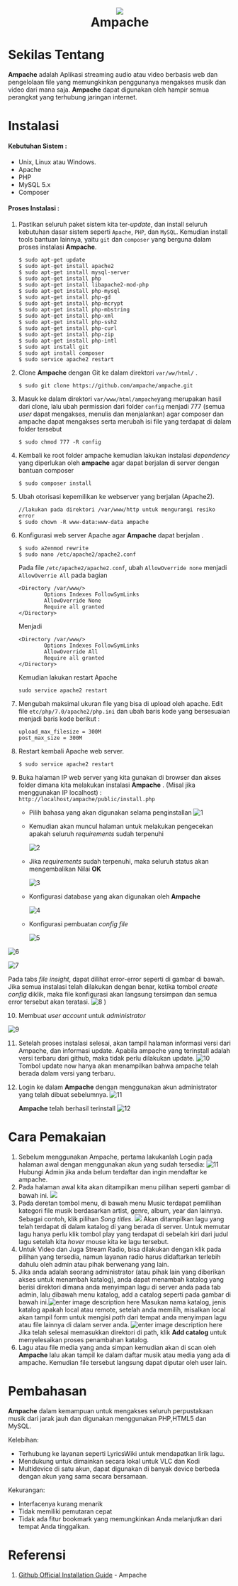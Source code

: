 <h1 align="center">
  <img src="https://user-images.githubusercontent.com/60166802/111296442-14087800-867f-11eb-85c0-6422e8fa8999.png" >
  <br>Ampache</br>
</h1>

# Sekilas Tentang

**Ampache** adalah Aplikasi streaming audio atau video berbasis web dan pengelolaan file yang memungkinkan penggunanya mengakses musik dan video dari mana saja. **Ampache** dapat digunakan oleh hampir semua perangkat yang terhubung jaringan internet.

# Instalasi
#### Kebutuhan Sistem :
- Unix, Linux atau Windows.
- Apache
- PHP
- MySQL 5.x
- Composer

#### Proses Instalasi :

1. Pastikan seluruh paket sistem kita ter-*update*, dan install seluruh kebutuhan dasar sistem seperti `Apache`, `PHP`, dan `MySQL`. Kemudian install tools bantuan lainnya, yaitu `git` dan `composer` yang berguna dalam proses instalasi **Ampache**.
    ```
    $ sudo apt-get update
    $ sudo apt-get install apache2
    $ sudo apt-get install mysql-server
    $ sudo apt-get install php
    $ sudo apt-get install libapache2-mod-php
    $ sudo apt-get install php-mysql
    $ sudo apt-get install php-gd
    $ sudo apt-get install php-mcrypt
    $ sudo apt-get install php-mbstring
    $ sudo apt-get install php-xml
    $ sudo apt-get install php-ssh2
    $ sudo apt-get install php-curl
    $ sudo apt-get install php-zip
    $ sudo apt-get install php-intl
    $ sudo apt install git
    $ sudo apt install composer
    $ sudo service apache2 restart
    ```
2. Clone **Ampache** dengan Git ke dalam direktori `var/ww/html/` .
    ```
    $ sudo git clone https://github.com/ampache/ampache.git
    ```
3.  Masuk ke dalam direktori `var/www/html/ampache`yang merupakan hasil dari  clone, lalu ubah permission dari folder `config` menjadi 777 (semua *user* dapat mengakses, menulis dan menjalankan) agar composer dan ampache dapat mengakses serta merubah isi file yang terdapat di dalam folder tersebut
	```
	$ sudo chmod 777 -R config
	```



 4. Kembali ke root folder ampache kemudian lakukan instalasi *dependency* yang diperlukan oleh  **ampache** agar dapat berjalan di server dengan bantuan composer
	```
	$ sudo composer install
	```

 5. Ubah otorisasi kepemilikan ke webserver yang berjalan (Apache2).
    ```
    //lakukan pada direktori /var/www/http untuk mengurangi resiko error
    $ sudo chown -R www-data:www-data ampache
    ```



6. Konfigurasi web server Apache agar **Ampache** dapat berjalan .
    ```
    $ sudo a2enmod rewrite
    $ sudo nano /etc/apache2/apache2.conf
	```
	Pada file `/etc/apache2/apache2.conf`, ubah `AllowOverride none` menjadi `AllowOverrie All`  pada bagian
	```
	<Directory /var/www/>
	        Options Indexes FollowSymLinks
	        AllowOverride None
	        Require all granted
	</Directory>
    ```
    Menjadi
    ```
	<Directory /var/www/>
	        Options Indexes FollowSymLinks
	        AllowOverride All
	        Require all granted
	</Directory>
    ```
	Kemudian lakukan restart Apache
	```
	sudo service apache2 restart
	```

7. Mengubah maksimal ukuran file yang bisa di upload oleh apache.
  Edit file `etc/php/7.0/apache2/php.ini` dan ubah baris kode yang bersesuaian menjadi baris kode berikut :
    ```
    upload_max_filesize = 300M
    post_max_size = 300M
    ```

8. Restart kembali Apache web server.
    ```
    $ sudo service apache2 restart
    ```

9. Buka halaman IP web server yang kita gunakan di browser dan akses folder dimana kita melakukan instalasi **Ampache** .
	(Misal jika menggunakan IP localhost) : ``http://localhost/ampache/public/install.php``

    - Pilih bahasa yang akan digunakan selama penginstallan
      ![1](https://raw.githubusercontent.com/wiki/ampache/ampache/images/ampache_installation_01.png)

    - Kemudian akan muncul halaman untuk melakukan pengecekan apakah seluruh *requirements* sudah terpenuhi

      ![2](https://i.pinimg.com/originals/7c/a8/e8/7ca8e8ccb01f01a561241e8e09f16eed.png)

    - Jika *requirements* sudah terpenuhi, maka seluruh status akan mengembalikan Nilai **OK**

      ![3](https://i.pinimg.com/originals/ce/64/91/ce64917e2617e8623d6176943a4f65dc.png)

    - Konfigurasi database yang akan digunakan oleh **Ampache**

      ![4](https://i.pinimg.com/originals/65/94/91/659491e8b7cca85cb44eff7cb46910c4.png)

    - Konfigurasi pembuatan *config file*

      ![5](https://i.pinimg.com/originals/94/e1/56/94e156de32e99c67bc92657649d3c577.png)

![6](https://i.pinimg.com/originals/9e/58/67/9e58676b4fbf301012a569c167de99ea.png)

![7](https://i.pinimg.com/originals/37/91/7d/37917dffa04b701c2a6c2d37c47e69bc.png)

Pada tabs *file insight*, dapat dilihat error-error seperti di gambar di bawah. Jika semua instalasi telah dilakukan dengan benar, ketika tombol *create config* diklik, maka file konfigurasi akan langsung tersimpan dan semua error tersebut akan teratasi.
![8](https://user-images.githubusercontent.com/60166802/111440967-6f973c00-8739-11eb-82bd-9787da5f00bb.jpeg)
)


  10. Membuat *user account* untuk *administrator*

   ![9](https://i.pinimg.com/originals/f0/f2/6a/f0f26a01c4efdb156f52fa6874e7cf52.png)

11. Setelah proses instalasi selesai, akan tampil halaman informasi versi dari Ampache, dan informasi update. Apabila ampache yang terinstall adalah versi terbaru dari github, maka tidak perlu dilakukan update.
    ![10](https://i.pinimg.com/originals/d3/f5/19/d3f519f844e2e1b444f742c7e883154b.png)
	Tombol update now hanya akan menampilkan bahwa ampache telah berada dalam versi yang terbaru.
12. Login ke dalam **Ampache** dengan menggunakan akun administrator yang telah dibuat sebelumnya.
	![11](https://i.pinimg.com/originals/93/59/f9/9359f99e0d8b61054df058761485aa02.png)

	**Ampache** telah berhasil terinstall
	![12](https://i.pinimg.com/originals/d0/a1/09/d0a109b5572d4715fb93b4de9d299934.png)

# Cara Pemakaian

1. Sebelum menggunakan Ampache, pertama lakukanlah Login pada halaman awal dengan menggunakan akun yang sudah tersedia:
![11](https://user-images.githubusercontent.com/60166802/111445921-73798d00-873e-11eb-965b-7b9bdc7b3f3f.PNG)
Hubungi Admin jika anda belum terdaftar dan ingin mendaftar ke ampache.
2. Pada halaman awal kita akan ditampilkan menu pilihan seperti gambar di bawah ini.
![](https://user-images.githubusercontent.com/60166802/111448642-35319d00-8741-11eb-9d42-4f3c80484cb0.PNG)
3. Pada deretan tombol menu, di bawah menu Music terdapat pemilihan kategori file musik berdasarkan artist, genre, album, year dan lainnya. Sebagai contoh, klik pilihan *Song titles*. ![](https://user-images.githubusercontent.com/60166802/111446001-84c29980-873e-11eb-8ee0-7b055568e705.PNG)
Akan ditampilkan lagu yang telah terdapat di dalam katalog di yang berada di server. Untuk memutar lagu hanya perlu klik tombol play yang terdapat di sebelah kiri dari judul lagu setelah kita *hover* mouse kita ke lagu tersebut.
4. Untuk Video dan Juga Stream Radio, bisa dilakukan dengan klik pada pilihan yang tersedia, namun layanan radio harus didaftarkan terlebih dahulu oleh admin atau pihak  berwenang yang lain.
5. Jika anda adalah seorang administrator (atau pihak lain yang diberikan akses untuk menambah katalog), anda dapat menambah katalog yang berisi direktori dimana anda menyimpan lagu di server anda pada  tab admin, lalu dibawah menu katalog, add a catalog seperti pada gambar di bawah ini.![enter image description here](https://user-images.githubusercontent.com/60166802/111446050-91df8880-873e-11eb-9e45-3d882a4a733f.PNG)
Masukan nama katalog, jenis katalog apakah local atau remote, setelah anda memilih, misalkan local akan tampil form untuk mengisi *path* dari tempat anda menyimpan lagu atau file lainnya di dalam server anda.
![enter image description here](https://user-images.githubusercontent.com/60166802/111446084-9ad05a00-873e-11eb-8f6a-c935932e8791.PNG)
Jika telah selesai memasukkan direktori di path, klik **Add catalog** untuk menyelesaikan proses penambahan katalog.
6. Lagu atau file media yang anda simpan kemudian akan di scan oleh **Ampache** lalu akan tampil ke dalam daftar musik atau media yang ada di ampache. Kemudian file tersebut langsung dapat diputar oleh user lain.

# Pembahasan
**Ampache** dalam kemampuan untuk mengakses seluruh perpustakaan musik dari jarak jauh dan digunakan menggunakan PHP,HTML5 dan MySQL.  <br>

Kelebihan: <br/>
- Terhubung ke layanan seperti LyricsWiki untuk mendapatkan lirik lagu.
- Mendukung untuk dimainkan secara lokal untuk VLC dan Kodi
- Multidevice di satu akun, dapat digunakan di banyak device berbeda dengan akun yang sama secara bersamaan.


Kekurangan: <br>
- Interfacenya kurang menarik
- Tidak memiliki pemutaran cepat
- Tidak ada fitur bookmark yang memungkinkan Anda melanjutkan dari tempat Anda tinggalkan.


# Referensi

1. [Github Official Installation Guide](https://github.com/ampache/ampache/wiki/Installation) - Ampache
